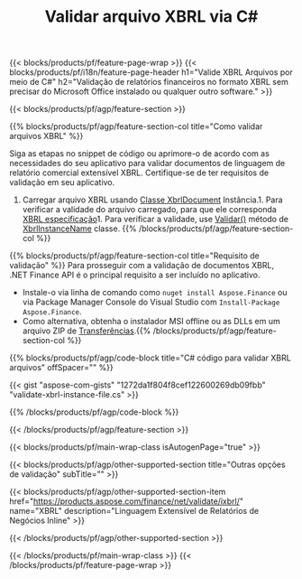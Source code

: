 ﻿---
title: Validar arquivo XBRL via C#
description: Código de amostra para validação de arquivo XBRL. Use o código de exemplo API para validar arquivos XBRL em lote em aplicativos baseados em .NET. 
url: /pt/net/validate/xbrl/
family: finance
platformtag: net
feature: validate
informat: XBRL
outformat: 
otherformats: 
---
{{< blocks/products/pf/feature-page-wrap >}}
{{< blocks/products/pf/i18n/feature-page-header h1="Valide XBRL Arquivos por meio de C#" h2="Validação de relatórios financeiros no formato XBRL sem precisar do Microsoft Office instalado ou qualquer outro software." >}}

{{< blocks/products/pf/agp/feature-section >}}

{{% blocks/products/pf/agp/feature-section-col title="Como validar arquivos XBRL" %}}

Siga as etapas no snippet de código ou aprimore-o de acordo com as necessidades do seu aplicativo para validar documentos de linguagem de relatório comercial extensível XBRL. Certifique-se de ter requisitos de validação em seu aplicativo.

1. Carregar arquivo XBRL usando [Classe XbrlDocument](https://apireference.aspose.com/finance/net/aspose.finance.xbrl/xbrldocument) Instância.1. Para verificar a validade do arquivo carregado, para que ele corresponda [XBRL especificação](http://www.xbrl.org/specification/inlinexbrl-part1/rec-2013-11-18/inlinexbrl-part1-rec-2013-11-18.html)1. Para verificar a validade, use [Validar()](https://apireference.aspose.com/finance/net/aspose.finance.xbrl/xbrlinstance/methods/validate) método de [XbrlInstanceName](https://apireference.aspose.com/finance/net/aspose.finance.xbrl/xbrlinstance) classe.
{{% /blocks/products/pf/agp/feature-section-col %}}

{{% blocks/products/pf/agp/feature-section-col title="Requisito de validação" %}}
Para prosseguir com a validação de documentos XBRL, .NET Finance API é o principal requisito a ser incluído no aplicativo. 
- Instale-o via linha de comando como ```nuget install Aspose.Finance``` ou via Package Manager Console do Visual Studio com ```Install-Package Aspose.Finance```.
- Como alternativa, obtenha o instalador MSI offline ou as DLLs em um arquivo ZIP de [Transferências](https://downloads.aspose.com/finance/net).{{% /blocks/products/pf/agp/feature-section-col %}}

{{% blocks/products/pf/agp/code-block title="C# código para validar XBRL arquivos" offSpacer="" %}}

{{< gist "aspose-com-gists" "1272da1f804f8cef122600269db09fbb" "validate-xbrl-instance-file.cs" >}}

{{% /blocks/products/pf/agp/code-block %}}

{{< /blocks/products/pf/agp/feature-section >}}

{{< blocks/products/pf/main-wrap-class isAutogenPage="true" >}}

{{< blocks/products/pf/agp/other-supported-section title="Outras opções de validação" subTitle="" >}}

{{< blocks/products/pf/agp/other-supported-section-item href="https://products.aspose.com/finance/net/validate/ixbrl/" name="XBRL" description="Linguagem Extensível de Relatórios de Negócios Inline" >}}

{{< /blocks/products/pf/agp/other-supported-section >}}

{{< /blocks/products/pf/main-wrap-class >}}
{{< /blocks/products/pf/feature-page-wrap >}}